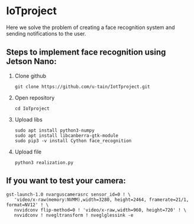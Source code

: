 # IoTproject
Here we solve the problem of creating a face recognition system and sending notifications to the user.
## Steps to implement face recognition using Jetson Nano:
1. Clone github
   ```
   git clone https://github.com/u-tain/IotTproject.git
   ```
2. Open repository 
   ```
   cd IoTproject
   ```
3. Upload libs
   ```
   sudo apt install python3-numpy
   sudo apt install libcanberra-gtk-module
   sudo pip3 -v install Cython face_recognition
   ```
4. Upload file
   ```
   python3 realization.py
   ```
## If you want to test your camera:
```
gst-launch-1.0 nvarguscamerasrc sensor_id=0 ! \
   'video/x-raw(memory:NVMM),width=3280, height=2464, framerate=21/1, format=NV12' ! \
   nvvidconv flip-method=0 ! 'video/x-raw,width=960, height=720' ! \
   nvvidconv ! nvegltransform ! nveglglessink -e
```
